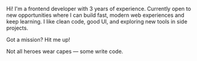 Hi! I'm a frontend developer with 3 years of experience. Currently open to new opportunities where I can build fast, modern web experiences and keep learning. I like clean code, good UI, and exploring new tools in side projects.

Got a mission? Hit me up!

Not all heroes wear capes — some write code. 
